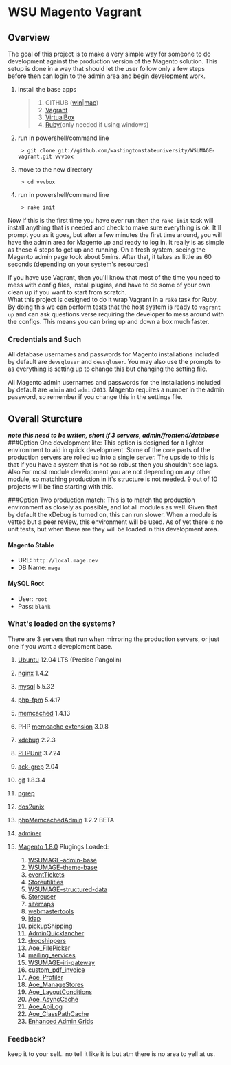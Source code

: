 # WSU Magento Vagrant 
## Overview
The goal of this project is to make a very simple way for someone to do development against the 
production version of the Magento solution.  This setup is done in a way that should let the user follow 
only a few steps before then can login to the admin area and begin development work. 

1. install the base apps
    
    > 1. GITHUB ([win](http://windows.github.com/)|[mac](http://mac.github.com/)) 
    > 1. [Vagrant](https://www.virtualbox.org/)
    > 1. [VirtualBox](https://www.virtualbox.org/)
    > 1. [Ruby](http://rubyinstaller.org/)(only needed if using windows)

1. run in powershell/command line 
        
        > git clone git://github.com/washingtonstateuniversity/WSUMAGE-vagrant.git vvvbox

1. move to the new directory 
        
        > cd vvvbox

1. run in powershell/command line 
        
        > rake init

Now if this is the first time you have ever run then the `rake init` task will install anything 
that is needed and check to make sure everything is ok.  It'll prompt you as it goes, but after a 
few minutes the first time around, you will have the admin area for Magento up and ready to log in.
It really is as simple as these 4 steps to get up and running.  On a fresh system, seeing the Magento
admin page took about 5mins.  After that, it takes as little as 60 seconds (depending on your system's resources)

If you have use Vagrant, then you'll know that most of the time you need to mess with config files,
install plugins, and have to do some of your own clean up if you want to start from scratch.  
What this project is designed to do it wrap Vagrant in a `rake` task for Ruby.  By doing this we can 
perform tests that the host system is ready to `vagrant up` and can ask questions verse requiring 
the developer to mess around with the configs.  This means you can bring up and down a box much faster.

### Credentials and Such

All database usernames and passwords for Magento installations included by default are 
`devsqluser` and `devsqluser`.  You may also use the prompts to as everything is setting up 
to change this but changing the setting file.

All Magento admin usernames and passwords for the installations included by default 
are `admin` and `admin2013`.  Magento requires a number in the admin password, so remember 
if you change this in the settings file.

## Overall Sturcture
***note this need to be writen, short if 3 servers, admin/frontend/database***
###Option One development lite:
This option is designed for a lighter environment to aid in quick development.  Some
of the core parts of the production servers are rolled up into a single  server.  The upside
to this is that if you have a system that is not so robust then you shouldn't see lags.  Also
For most module development you are not depending on any other module, so matching production
in it's structure is not needed.  9 out of 10 projects will be fine starting with this.

###Option Two production match:
This is to match the production environment as closely as possible, and lot all modules as well.
Given that by default the xDebug is turned on, this can run slower.  When a module is vetted but 
a peer review, this environment will be used.  As of yet there is no unit tests, but when there are
they will be loaded in this development area.




#### Magento Stable
* URL: `http://local.mage.dev`
* DB Name: `mage`

#### MySQL Root
* User: `root`
* Pass: `blank`


### What's loaded on the systems?
There are 3 servers that run when mirroring the production servers, or just one if you want a deveploment base.

1. [Ubuntu](http://ubuntu.com) 12.04 LTS (Precise Pangolin)
1. [nginx](http://nginx.org) 1.4.2
1. [mysql](http://mysql.com) 5.5.32
1. [php-fpm](http://php-fpm.org) 5.4.17
1. [memcached](http://memcached.org/) 1.4.13
1. PHP [memcache extension](http://pecl.php.net/package/memcache/3.0.8) 3.0.8
1. [xdebug](http://xdebug.org/) 2.2.3
1. [PHPUnit](http://pear.phpunit.de/) 3.7.24
1. [ack-grep](http://beyondgrep.com/) 2.04
1. [git](http://git-scm.com) 1.8.3.4
1. [ngrep](http://ngrep.sourceforge.net/usage.html)
1. [dos2unix](http://dos2unix.sourceforge.net/)
1. [phpMemcachedAdmin](https://code.google.com/p/phpmemcacheadmin/) 1.2.2 BETA
1. [adminer](http://www.adminer.org/)
1. [Magento 1.8.0](http://www.magentocommerce.com/download)
    Plugings Loaded:
    
    1. [WSUMAGE-admin-base](https://github.com/washingtonstateuniversity/WSUMAGE-admin-base.git)
    1. [WSUMAGE-theme-base](https://github.com/washingtonstateuniversity/WSUMAGE-theme-base.git)
    1. [eventTickets](https://github.com/jeremyBass/eventTickets.git)
    1. [Storeutilities](https://github.com/jeremyBass/Storeutilities.git)
    1. [WSUMAGE-structured-data](https://github.com/washingtonstateuniversity/WSUMAGE-structured-data.git)
    1. [Storeuser](https://github.com/jeremyBass/Storeuser.git)
    1. [sitemaps](https://github.com/jeremyBass/sitemaps.git)
    1. [webmastertools](https://github.com/jeremyBass/webmastertools.git)
    1. [ldap](https://github.com/jeremyBass/ldap.git)
    1. [pickupShipping](https://github.com/jeremyBass/pickupShipping.git)
    1. [AdminQuicklancher](https://github.com/jeremyBass/AdminQuicklancher.git)
    1. [dropshippers](https://github.com/jeremyBass/dropshippers.git)
    1. [Aoe_FilePicker](https://github.com/jeremyBass/Aoe_FilePicker.git)
    1. [mailing_services](https://github.com/jeremyBass/mailing_services.git)
    1. [WSUMAGE-iri-gateway](https://github.com/washingtonstateuniversity/WSUMAGE-iri-gateway.git)
    1. [custom_pdf_invoice](https://github.com/jeremyBass/custom_pdf_invoice.git)
    1. [Aoe_Profiler](https://github.com/fbrnc/Aoe_Profiler.git)
    1. [Aoe_ManageStores](https://github.com/fbrnc/Aoe_ManageStores.git)
    1. [Aoe_LayoutConditions](#https://github.com/fbrnc/Aoe_LayoutConditions.git)
    1. [Aoe_AsyncCache](https://github.com/fbrnc/Aoe_AsyncCache.git)
    1. [Aoe_ApiLog](https://github.com/fbrnc/Aoe_ApiLog.git)
    1. [Aoe_ClassPathCache](https://github.com/AOEmedia/Aoe_ClassPathCache.git)
    1. [Enhanced Admin Grids](https://github.com/mage-eag/mage-enhanced-admin-grids.git)

### Feedback?
keep it to your self.. no tell it like it is but atm there is no area to yell at us.
